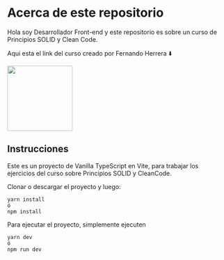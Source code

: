 # Acerca de este repositorio

Hola soy Desarrollador Front-end y este repositorio es sobre un curso de Principios SOLID y Clean Code.

Aqui esta el link del curso creado por Fernando Herrera :arrow_down:

<a href="https://www.udemy.com/course/solid-clean/">
  <img src="https://res.cloudinary.com/jesus0311/image/upload/v1630009912/Udemy/UdemyLogo_r7giuh.png" width="150px" />
</a>

## Instrucciones

Este es un proyecto de Vanilla TypeScript en Vite, para trabajar los ejercicios del curso sobre Principios SOLID y CleanCode.

Clonar o descargar el proyecto y luego:

```
yarn install
ó
npm install
```

Para ejecutar el proyecto, simplemente ejecuten

```
yarn dev
ó
npm run dev
```
